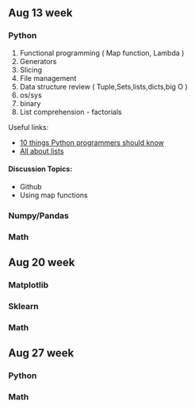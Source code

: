 ## Aug 13 week
### Python
1. Functional programming ( Map function, Lambda )
2. Generators 
3. Slicing
4. File management
5. Data structure review ( Tuple,Sets,lists,dicts,big O )
6. os/sys
7. binary
8. List comprehension - factorials

Useful links:
- [10 things Python programmers should know](https://danieltakeshi.github.io/2013/07/05/ten-things-python-programmers-should-know/
)
- [All about lists]( http://effbot.org/zone/python-list.htm )


#### Discussion Topics:
- Github
- Using map functions

### Numpy/Pandas

### Math

## Aug 20 week
### Matplotlib
### Sklearn
### Math

## Aug 27 week
### Python
### Math

